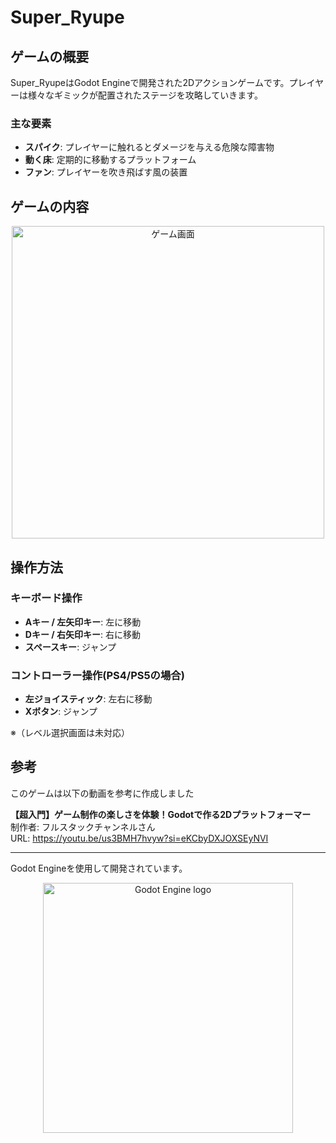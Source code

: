 # Super_Ryupe

## ゲームの概要

Super_RyupeはGodot Engineで開発された2Dアクションゲームです。プレイヤーは様々なギミックが配置されたステージを攻略していきます。

### 主な要素
- **スパイク**: プレイヤーに触れるとダメージを与える危険な障害物
- **動く床**: 定期的に移動するプラットフォーム
- **ファン**: プレイヤーを吹き飛ばす風の装置

## ゲームの内容

<p align="center">
    <img src="super_ryupe.gif" width="500" alt="ゲーム画面">
</p>

## 操作方法

### キーボード操作
- **Aキー / 左矢印キー**: 左に移動
- **Dキー / 右矢印キー**: 右に移動
- **スペースキー**: ジャンプ

### コントローラー操作(PS4/PS5の場合)
- **左ジョイスティック**: 左右に移動
- **Xボタン**: ジャンプ


※（レベル選択画面は未対応）

## 参考

このゲームは以下の動画を参考に作成しました

**【超入門】ゲーム制作の楽しさを体験！Godotで作る2Dプラットフォーマー**  
制作者: フルスタックチャンネルさん  
URL: https://youtu.be/us3BMH7hvyw?si=eKCbyDXJOXSEyNVI

---

Godot Engineを使用して開発されています。

<p align="center">
  <a href="https://godotengine.org">
    <img src="https://godotengine.org/assets/logo_dark.svg" width="400" alt="Godot Engine logo">
  </a>
</p>